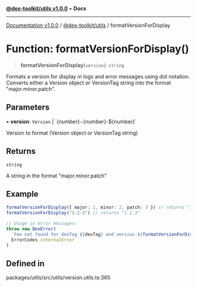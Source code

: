 [**@dex-toolkit/utils v1.0.0**](../README.md) • **Docs**

***

[Documentation v1.0.0](../../../packages.md) / [@dex-toolkit/utils](../README.md) / formatVersionForDisplay

# Function: formatVersionForDisplay()

> **formatVersionForDisplay**(`version`): `string`

Formats a version for display in logs and error messages using dot notation.
Converts either a Version object or VersionTag string into the format "major.minor.patch".

## Parameters

• **version**: `Version` \| \`$\{number\}-$\{number\}-$\{number\}\`

Version to format (Version object or VersionTag string)

## Returns

`string`

A string in the format "major.minor.patch"

## Example

```ts
formatVersionForDisplay({ major: 1, minor: 2, patch: 3 }) // returns "1.2.3"
formatVersionForDisplay("1-2-3") // returns "1.2.3"

// Usage in error messages:
throw new DexError(
  `Fee not found for dexTag ${dexTag} and version ${formatVersionForDisplay(version)}`,
  ErrorCodes.internalError
)
```

## Defined in

packages/utils/src/utils/version.utils.ts:365
